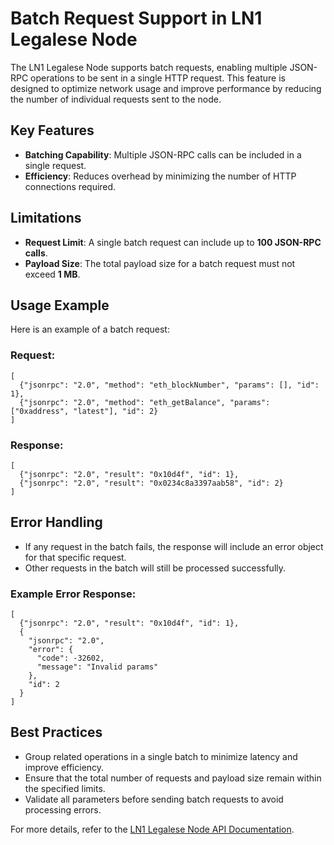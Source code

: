 # Batch Request Support in LN1 Legalese Node

The LN1 Legalese Node supports batch requests, enabling multiple JSON-RPC operations to be sent in a single HTTP request. This feature is designed to optimize network usage and improve performance by reducing the number of individual requests sent to the node.

## Key Features
- **Batching Capability**: Multiple JSON-RPC calls can be included in a single request.
- **Efficiency**: Reduces overhead by minimizing the number of HTTP connections required.

## Limitations
- **Request Limit**: A single batch request can include up to **100 JSON-RPC calls**.
- **Payload Size**: The total payload size for a batch request must not exceed **1 MB**.

## Usage Example
Here is an example of a batch request:

### Request:
```
[
  {"jsonrpc": "2.0", "method": "eth_blockNumber", "params": [], "id": 1},
  {"jsonrpc": "2.0", "method": "eth_getBalance", "params": ["0xaddress", "latest"], "id": 2}
]
```

### Response:
```
[
  {"jsonrpc": "2.0", "result": "0x10d4f", "id": 1},
  {"jsonrpc": "2.0", "result": "0x0234c8a3397aab58", "id": 2}
]
```

## Error Handling
- If any request in the batch fails, the response will include an error object for that specific request.
- Other requests in the batch will still be processed successfully.

### Example Error Response:
```
[
  {"jsonrpc": "2.0", "result": "0x10d4f", "id": 1},
  {
    "jsonrpc": "2.0",
    "error": {
      "code": -32602,
      "message": "Invalid params"
    },
    "id": 2
  }
]
```

## Best Practices
- Group related operations in a single batch to minimize latency and improve efficiency.
- Ensure that the total number of requests and payload size remain within the specified limits.
- Validate all parameters before sending batch requests to avoid processing errors.

For more details, refer to the [LN1 Legalese Node API Documentation](./api_overview.md).
